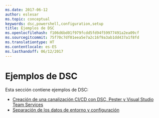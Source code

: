 ```yaml
---
ms.date: 2017-06-12
author: eslesar
ms.topic: conceptual
keywords: dsc,powershell,configuration,setup
title: Ejemplos de DSC
ms.openlocfilehash: f106d6bd01f979fcdd5fd94f59977491a2ea09cf
ms.sourcegitcommit: 75f70c7df01eea5e7a2c16f9a3ab1dd437a1f8fd
ms.translationtype: HT
ms.contentlocale: es-ES
ms.lasthandoff: 06/12/2017
---
```

# <a name="dsc-examples"></a>Ejemplos de DSC

Esta sección contiene ejemplos de DSC:

- [Creación de una canalización CI/CD con DSC, Pester y Visual Studio Team Services](dscCiCd.md)
- [Separación de los datos de entorno y configuración](separatingEnvData.md)

